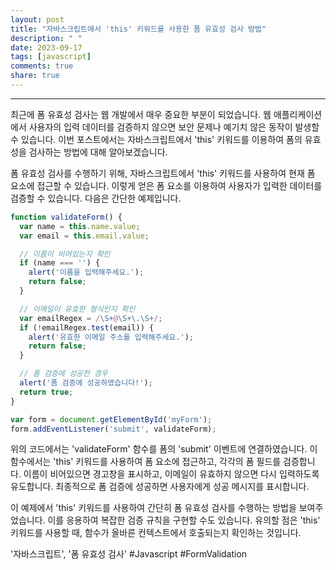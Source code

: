 ```yaml
---
layout: post
title: "자바스크립트에서 'this' 키워드를 사용한 폼 유효성 검사 방법"
description: " "
date: 2023-09-17
tags: [javascript]
comments: true
share: true
---
```


---

최근에 폼 유효성 검사는 웹 개발에서 매우 중요한 부분이 되었습니다. 웹 애플리케이션에서 사용자의 입력 데이터를 검증하지 않으면 보안 문제나 예기치 않은 동작이 발생할 수 있습니다. 이번 포스트에서는 자바스크립트에서 'this' 키워드를 이용하여 폼의 유효성을 검사하는 방법에 대해 알아보겠습니다.

폼 유효성 검사를 수행하기 위해, 자바스크립트에서 'this' 키워드를 사용하여 현재 폼 요소에 접근할 수 있습니다. 이렇게 얻은 폼 요소를 이용하여 사용자가 입력한 데이터를 검증할 수 있습니다. 다음은 간단한 예제입니다.

```javascript
function validateForm() {
  var name = this.name.value;
  var email = this.email.value;

  // 이름이 비어있는지 확인
  if (name === '') {
    alert('이름을 입력해주세요.');
    return false;
  }

  // 이메일이 유효한 형식인지 확인
  var emailRegex = /\S+@\S+\.\S+/;
  if (!emailRegex.test(email)) {
    alert('유효한 이메일 주소를 입력해주세요.');
    return false;
  }

  // 폼 검증에 성공한 경우
  alert('폼 검증에 성공하였습니다!');
  return true;
}

var form = document.getElementById('myForm');
form.addEventListener('submit', validateForm);
```

위의 코드에서는 'validateForm' 함수를 폼의 'submit' 이벤트에 연결하였습니다. 이 함수에서는 'this' 키워드를 사용하여 폼 요소에 접근하고, 각각의 폼 필드를 검증합니다. 이름이 비어있으면 경고창을 표시하고, 이메일이 유효하지 않으면 다시 입력하도록 유도합니다. 최종적으로 폼 검증에 성공하면 사용자에게 성공 메시지를 표시합니다.

이 예제에서 'this' 키워드를 사용하여 간단히 폼 유효성 검사를 수행하는 방법을 보여주었습니다. 이를 응용하여 복잡한 검증 규칙을 구현할 수도 있습니다. 유의할 점은 'this' 키워드를 사용할 때, 함수가 올바른 컨텍스트에서 호출되는지 확인하는 것입니다.

'자바스크립트', '폼 유효성 검사' #Javascript #FormValidation